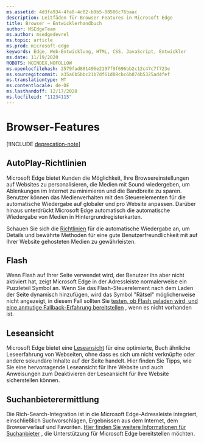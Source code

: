 ```yaml
---
ms.assetid: 4d3fa934-4fa8-4c02-b9b5-88506c76baac
description: Leitfäden für Browser Features in Microsoft Edge
title: Browser – Entwicklerhandbuch
author: MSEdgeTeam
ms.author: msedgedevrel
ms.topic: article
ms.prod: microsoft-edge
keywords: Edge, Web-Entwicklung, HTML, CSS, JavaScript, Entwickler
ms.date: 11/19/2020
ROBOTS: NOINDEX,NOFOLLOW
ms.openlocfilehash: 2579fad881496e2197f9f696bb2c12c47c7f723e
ms.sourcegitcommit: a35a6b5bbc21b7df61d08cbc6b074b5325ad4fef
ms.translationtype: MT
ms.contentlocale: de-DE
ms.lasthandoff: 12/17/2020
ms.locfileid: "11234115"
---
```

# Browser-Features  

[!INCLUDE [deprecation-note](../includes/legacy-edge-note.md)]  

## AutoPlay-Richtlinien  

 Microsoft Edge bietet Kunden die Möglichkeit, Ihre Browsereinstellungen auf Websites zu personalisieren, die Medien mit Sound wiedergeben, um Ablenkungen im Internet zu minimieren und die Bandbreite zu sparen.  Benutzer können das Medienverhalten mit den Steuerelementen für die automatische Wiedergabe auf globaler und pro Website anpassen.  Darüber hinaus unterdrückt Microsoft Edge automatisch die automatische Wiedergabe von Medien in Hintergrundregisterkarten.  

Schauen Sie sich die [Richtlinien](./browser-features/autoplay-policies.md) für die automatische Wiedergabe an, um Details und bewährte Methoden für eine gute Benutzerfreundlichkeit mit auf Ihrer Website gehosteten Medien zu gewährleisten.  

## Flash  

Wenn Flash auf Ihrer Seite verwendet wird, der Benutzer ihn aber nicht aktiviert hat, zeigt Microsoft Edge in der Adressleiste normalerweise ein Puzzleteil Symbol an.  Wenn Sie das Flash-Steuerelement nach dem Laden der Seite dynamisch hinzufügen, wird das Symbol "Rätsel" möglicherweise nicht angezeigt, in diesem Fall sollten Sie [testen, ob Flash geladen wird, und eine anmutige Fallback-Erfahrung bereitstellen](./browser-features/flash.md) , wenn es nicht vorhanden ist.  

## Leseansicht  

Microsoft Edge bietet eine [Leseansicht](./browser-features/reading-view.md) für eine optimierte, Buch ähnliche Leseerfahrung von Webseiten, ohne dass es sich um nicht verknüpfte oder andere sekundäre Inhalte auf der Seite handelt.  Hier finden Sie Tipps, wie Sie eine hervorragende Leseansicht für Ihre Website und auch Anweisungen zum Deaktivieren der Leseansicht für Ihre Website sicherstellen können.  

## Suchanbieterermittlung  

Die Rich-Search-Integration ist in die Microsoft Edge-Adressleiste integriert, einschließlich Suchvorschlägen, Ergebnissen aus dem Internet, dem Browserverlauf und Favoriten.  [Hier finden Sie weitere Informationen für Suchanbieter](./browser-features/search-provider-discovery.md) , die Unterstützung für Microsoft Edge bereitstellen möchten.  
